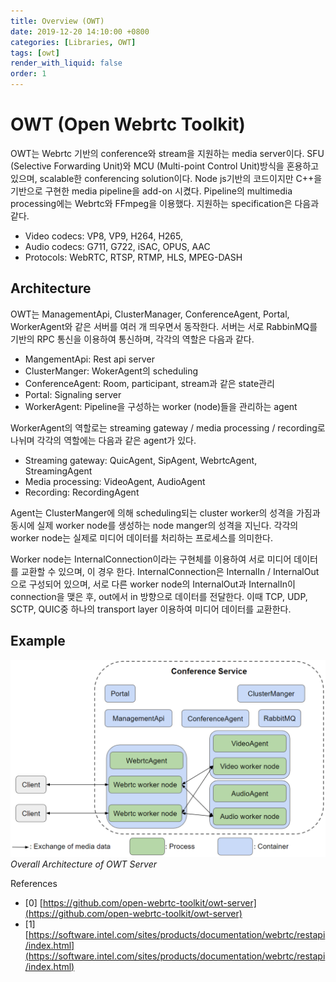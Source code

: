 ```yaml
---
title: Overview (OWT)
date: 2019-12-20 14:10:00 +0800
categories: [Libraries, OWT]
tags: [owt]
render_with_liquid: false
order: 1
---
```


# OWT (Open Webrtc Toolkit)

OWT는 Webrtc 기반의 conference와 stream을 지원하는 media server이다. SFU (Selective Forwarding Unit)와 MCU (Multi-point Control Unit)방식을 혼용하고 있으며, scalable한 conferencing solution이다.
Node js기반의 코드이지만 C++을 기반으로 구현한 media pipeline을 add-on 시켰다. Pipeline의 multimedia processing에는 Webrtc와 FFmpeg을 이용했다. 지원하는 specification은 다음과 같다.

- Video  codecs: VP8, VP9, H264, H265, 
- Audio codecs: G711, G722, iSAC, OPUS, AAC
- Protocols: WebRTC, RTSP, RTMP, HLS, MPEG-DASH

## Architecture

OWT는 ManagementApi, ClusterManager, ConferenceAgent, Portal, WorkerAgent와 같은 서버를 여러 개 띄우면서 동작한다. 서버는 서로 RabbinMQ를 기반의 RPC 통신을 이용하여 통신하며, 각각의 역할은 다음과 같다.

- MangementApi: Rest api server
- ClusterManger: WokerAgent의 scheduling
- ConferenceAgent: Room, participant, stream과 같은 state관리
- Portal: Signaling server
- WorkerAgent: Pipeline을  구성하는 worker (node)들을 관리하는 agent

WorkerAgent의 역할로는 streaming gateway / media processing / recording로 나뉘며 각각의 역할에는 다음과 같은 agent가 있다.

- Streaming gateway: QuicAgent, SipAgent, WebrtcAgent, StreamingAgent
- Media processing: VideoAgent, AudioAgent
- Recording: RecordingAgent

Agent는 ClusterManger에 의해 scheduling되는 cluster worker의 성격을 가짐과 동시에 실제  worker node를 생성하는 node manger의 성격을 지닌다. 각각의 worker node는 실제로 미디어 데이터를 처리하는 프로세스를 의미한다. 

Worker node는 InternalConnection이라는 구현체를 이용하여 서로 미디어 데이터를 교환할 수 있으며, 이 경우 한다. InternalConnection은 InternalIn / InternalOut으로 구성되어 있으며, 서로 다른 worker node의 InternalOut과 InternalIn이 connection을 맺은 후, out에서 in 방향으로 데이터를 전달한다. 이때 TCP, UDP, SCTP, QUIC중 하나의 transport layer 이용하여 미디어 데이터를 교환한다.

## Example

![Overall Architecture of OWT Server](/assets/img/post/owt/overview/architecture.webp)
_Overall Architecture of OWT Server_

References
- [0] [https://github.com/open-webrtc-toolkit/owt-server](https://github.com/open-webrtc-toolkit/owt-server)
- [1] [https://software.intel.com/sites/products/documentation/webrtc/restapi/index.html](https://software.intel.com/sites/products/documentation/webrtc/restapi/index.html)